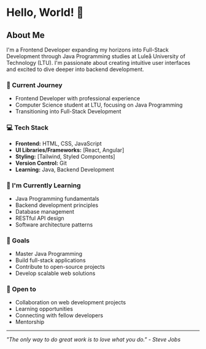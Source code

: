 # Hello, World! 👋

## About Me
I'm a Frontend Developer expanding my horizons into Full-Stack Development through Java Programming studies at Luleå University of Technology (LTU). I'm passionate about creating intuitive user interfaces and excited to dive deeper into backend development.

### 🚀 Current Journey
- Frontend Developer with professional experience
- Computer Science student at LTU, focusing on Java Programming
- Transitioning into Full-Stack Development

### 💻 Tech Stack
- **Frontend:** HTML, CSS, JavaScript
- **UI Libraries/Frameworks:** [React, Angular]
- **Styling:** [Tailwind, Styled Components]
- **Version Control:** Git
- **Learning:** Java, Backend Development

### 🌱 I'm Currently Learning
- Java Programming fundamentals
- Backend development principles
- Database management
- RESTful API design
- Software architecture patterns

### 🎯 Goals
- Master Java Programming
- Build full-stack applications
- Contribute to open-source projects
- Develop scalable web solutions


### 🤝 Open to
- Collaboration on web development projects
- Learning opportunities
- Connecting with fellow developers
- Mentorship

---
*"The only way to do great work is to love what you do." - Steve Jobs*
